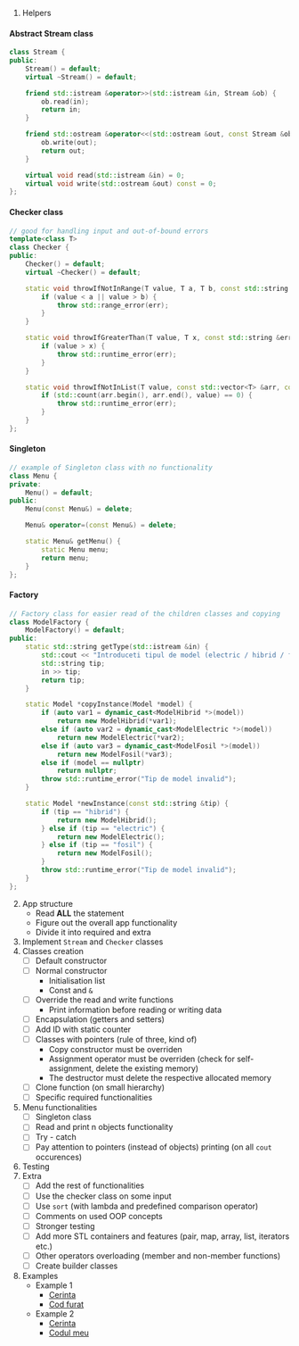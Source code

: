 
1. Helpers

#### Abstract Stream class
```cpp
class Stream {
public:
    Stream() = default;
    virtual ~Stream() = default;

    friend std::istream &operator>>(std::istream &in, Stream &ob) {
        ob.read(in);
        return in;
    }

    friend std::ostream &operator<<(std::ostream &out, const Stream &ob) {
        ob.write(out);
        return out;
    }

    virtual void read(std::istream &in) = 0;
    virtual void write(std::ostream &out) const = 0;
};
```

#### Checker class
```cpp
// good for handling input and out-of-bound errors
template<class T>
class Checker {
public:
    Checker() = default;
    virtual ~Checker() = default;

    static void throwIfNotInRange(T value, T a, T b, const std::string &err) {
        if (value < a || value > b) {
            throw std::range_error(err);
        }
    }

    static void throwIfGreaterThan(T value, T x, const std::string &err) {
        if (value > x) {
            throw std::runtime_error(err);
        }
    }

    static void throwIfNotInList(T value, const std::vector<T> &arr, const std::string &err) {
        if (std::count(arr.begin(), arr.end(), value) == 0) {
            throw std::runtime_error(err);
        }
    }
};
```

#### Singleton

```cpp
// example of Singleton class with no functionality
class Menu {
private:
    Menu() = default;
public:
    Menu(const Menu&) = delete;

    Menu& operator=(const Menu&) = delete;

    static Menu& getMenu() {
        static Menu menu;
        return menu;
    }
};
```
#### Factory
```cpp
// Factory class for easier read of the children classes and copying
class ModelFactory {
    ModelFactory() = default;
public:
    static std::string getType(std::istream &in) {
        std::cout << "Introduceti tipul de model (electric / hibrid / fosil): \n";
        std::string tip;
        in >> tip;
        return tip;
    }

    static Model *copyInstance(Model *model) {
        if (auto var1 = dynamic_cast<ModelHibrid *>(model))
            return new ModelHibrid(*var1);
        else if (auto var2 = dynamic_cast<ModelElectric *>(model))
            return new ModelElectric(*var2);
        else if (auto var3 = dynamic_cast<ModelFosil *>(model))
            return new ModelFosil(*var3);
        else if (model == nullptr)
            return nullptr;
        throw std::runtime_error("Tip de model invalid");
    }

    static Model *newInstance(const std::string &tip) {
        if (tip == "hibrid") {
            return new ModelHibrid();
        } else if (tip == "electric") {
            return new ModelElectric();
        } else if (tip == "fosil") {
            return new ModelFosil();
        }
        throw std::runtime_error("Tip de model invalid");
    }
};
```

2. App structure
   - Read **ALL** the statement
   - Figure out the overall app functionality
   - Divide it into required and extra
3. Implement `Stream` and `Checker` classes
4. Classes creation
	- [ ] Default constructor
	- [ ] Normal constructor
		- Initialisation list
		- Const and `&`
	- [ ] Override the read and write functions
        - Print information before reading or writing data
	- [ ] Encapsulation (getters and setters)
	- [ ] Add ID with static counter
	- [ ] Classes with pointers (rule of three, kind of)
    	- Copy constructor must be overriden
    	- Assignment operator must be overriden (check for self-assignment, delete the existing memory)
    	- The destructor must delete the respective allocated memory
    - [ ] Clone function (on small hierarchy)
	- [ ] Specific required functionalities
5. Menu functionalities
	- [ ] Singleton class
	- [ ] Read and print n objects functionality
	- [ ] Try - catch
	- [ ] Pay attention to pointers (instead of objects) printing (on all `cout` occurences)
6. Testing
7.  Extra
	- [ ] Add the rest of functionalities
	- [ ] Use the checker class on some input
	- [ ] Use `sort` (with lambda and predefined comparison operator)
	- [ ] Comments on used OOP concepts
	- [ ] Stronger testing
	- [ ] Add more STL containers and features (pair, map, array, list, iterators etc.)
	- [ ] Other operators overloading (member and non-member functions)
	- [ ] Create builder classes
8.  Examples
	- Example 1
    	- [Cerinta](https://github.com/FMI-Materials/FMI-Materials/blob/main/Year%20I/Semester%20II/Programare%20Orientata%20Pe%20Obiecte/Modele%20Colocviu/2019%20-%202020/Model%2001.pdf)
    	- [Cod furat](https://github.com/FMI-Materials/FMI-Materials/blob/main/Year%20I/Semester%20II/Programare%20Orientata%20Pe%20Obiecte/Modele%20Colocviu/2019%20-%202020/Rezolvari/Model%2001%20Rezolvare%201.cpp)
	- Example 2
    	- [Cerinta](https://github.com/FMI-Materials/FMI-Materials/blob/main/Year%20I/Semester%20II/Programare%20Orientata%20Pe%20Obiecte/Modele%20Colocviu/2020%20-%202021/Model%2004.pdf)
    	- [Codul meu](./main.cpp)
